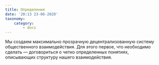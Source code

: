 ```yaml
---
title: Определения
date: '20:13 23-06-2020'
taxonomy:
    category:
        - docs
---
```


Мы создаем максимально прозрачную децентрализованную систему общественного взаимодействия. Для этого первое, что необходимо сделать — договориться о четко определенных понятиях, описывающих структуру нашего взаимодействия.